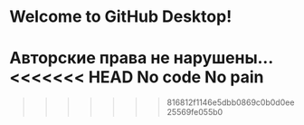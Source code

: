# Welcome to GitHub Desktop!
Авторские права не нарушены...
<<<<<<< HEAD
No code No pain
=======
>>>>>>> 816812f1146e5dbb0869c0b0d0ee25569fe055b0
